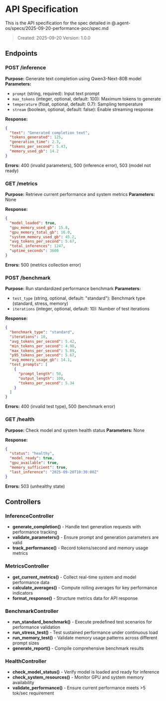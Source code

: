 # API Specification

This is the API specification for the spec detailed in @.agent-os/specs/2025-09-20-performance-poc/spec.md

> Created: 2025-09-20
> Version: 1.0.0

## Endpoints

### POST /inference

**Purpose:** Generate text completion using Qwen3-Next-80B model
**Parameters:**
- `prompt` (string, required): Input text prompt
- `max_tokens` (integer, optional, default: 100): Maximum tokens to generate
- `temperature` (float, optional, default: 0.7): Sampling temperature
- `stream` (boolean, optional, default: false): Enable streaming response

**Response:**
```json
{
  "text": "Generated completion text",
  "tokens_generated": 125,
  "generation_time": 2.3,
  "tokens_per_second": 5.43,
  "memory_used_gb": 14.2
}
```

**Errors:** 400 (invalid parameters), 500 (inference error), 503 (model not ready)

### GET /metrics

**Purpose:** Retrieve current performance and system metrics
**Parameters:** None

**Response:**
```json
{
  "model_loaded": true,
  "gpu_memory_used_gb": 15.8,
  "gpu_memory_total_gb": 16.0,
  "system_memory_used_gb": 45.2,
  "avg_tokens_per_second": 5.67,
  "total_inferences": 1247,
  "uptime_seconds": 3600
}
```

**Errors:** 500 (metrics collection error)

### POST /benchmark

**Purpose:** Run standardized performance benchmark
**Parameters:**
- `test_type` (string, optional, default: "standard"): Benchmark type (standard, stress, memory)
- `iterations` (integer, optional, default: 10): Number of test iterations

**Response:**
```json
{
  "benchmark_type": "standard",
  "iterations": 10,
  "avg_tokens_per_second": 5.42,
  "min_tokens_per_second": 4.98,
  "max_tokens_per_second": 5.89,
  "p95_tokens_per_second": 5.67,
  "avg_memory_usage_gb": 14.1,
  "test_prompts": [
    {
      "prompt_length": 50,
      "output_length": 100,
      "tokens_per_second": 5.34
    }
  ]
}
```

**Errors:** 400 (invalid test type), 500 (benchmark error)

### GET /health

**Purpose:** Check model and system health status
**Parameters:** None

**Response:**
```json
{
  "status": "healthy",
  "model_ready": true,
  "gpu_available": true,
  "memory_sufficient": true,
  "last_inference": "2025-09-20T10:30:00Z"
}
```

**Errors:** 503 (unhealthy state)

## Controllers

### InferenceController
- **generate_completion()** - Handle text generation requests with performance tracking
- **validate_parameters()** - Ensure prompt and generation parameters are valid
- **track_performance()** - Record tokens/second and memory usage metrics

### MetricsController
- **get_current_metrics()** - Collect real-time system and model performance data
- **calculate_averages()** - Compute rolling averages for key performance indicators
- **format_response()** - Structure metrics data for API response

### BenchmarkController
- **run_standard_benchmark()** - Execute predefined test scenarios for performance validation
- **run_stress_test()** - Test sustained performance under continuous load
- **run_memory_test()** - Validate memory usage patterns across different prompt sizes
- **generate_report()** - Compile comprehensive benchmark results

### HealthController
- **check_model_status()** - Verify model is loaded and ready for inference
- **check_system_resources()** - Monitor GPU and system memory availability
- **validate_performance()** - Ensure current performance meets >5 tok/sec requirement